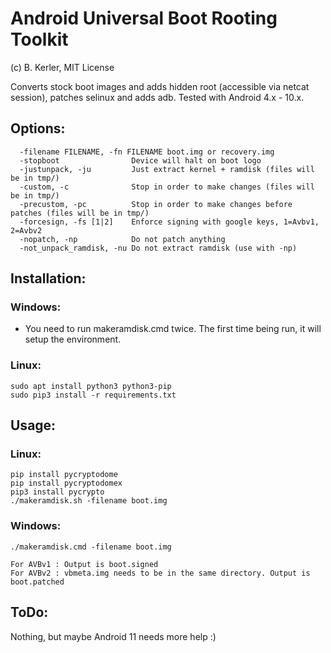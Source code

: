 # Android Universal Boot Rooting Toolkit 
(c) B. Kerler, MIT License

Converts stock boot images and adds hidden root (accessible via netcat session), patches selinux and adds adb. 
Tested with Android 4.x - 10.x.

## Options:
```
  -filename FILENAME, -fn FILENAME boot.img or recovery.img
  -stopboot                Device will halt on boot logo
  -justunpack, -ju         Just extract kernel + ramdisk (files will be in tmp/)
  -custom, -c              Stop in order to make changes (files will be in tmp/)
  -precustom, -pc          Stop in order to make changes before patches (files will be in tmp/)
  -forcesign, -fs [1|2]    Enforce signing with google keys, 1=Avbv1, 2=Avbv2
  -nopatch, -np            Do not patch anything
  -not_unpack_ramdisk, -nu Do not extract ramdisk (use with -np)
```

## Installation:

### Windows:
- You need to run makeramdisk.cmd twice. The first time being run, it will setup
  the environment.

### Linux:
```
sudo apt install python3 python3-pip
sudo pip3 install -r requirements.txt
```

## Usage:

### Linux:
```
pip install pycryptodome
pip install pycryptodomex
pip3 install pycrypto
./makeramdisk.sh -filename boot.img
```

### Windows:
```
./makeramdisk.cmd -filename boot.img
```
```
For AVBv1 : Output is boot.signed
For AVBv2 : vbmeta.img needs to be in the same directory. Output is boot.patched
```

## ToDo:
Nothing, but maybe Android 11 needs more help :)
